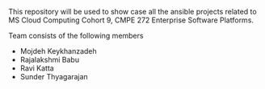 This repository will be used to show case all the ansible projects related to  MS Cloud Computing Cohort 9, CMPE 272 Enterprise Software Platforms.

Team consists of the following members

* Mojdeh Keykhanzadeh
* Rajalakshmi Babu
* Ravi Katta
* Sunder Thyagarajan
